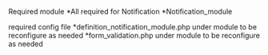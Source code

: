 Required module
*All required for Notification
*Notification_module

required config file
*definition_notification_module.php under module to be reconfigure as needed
*form_validation.php under module to be reconfigure as needed